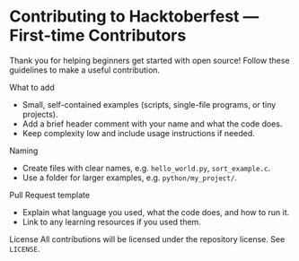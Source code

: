 # Contributing to Hacktoberfest — First-time Contributors

Thank you for helping beginners get started with open source! Follow these guidelines to make a useful contribution.

What to add
- Small, self-contained examples (scripts, single-file programs, or tiny projects).
- Add a brief header comment with your name and what the code does.
- Keep complexity low and include usage instructions if needed.

Naming
- Create files with clear names, e.g. `hello_world.py`, `sort_example.c`.
- Use a folder for larger examples, e.g. `python/my_project/`.

Pull Request template
- Explain what language you used, what the code does, and how to run it.
- Link to any learning resources if you used them.

License
All contributions will be licensed under the repository license. See `LICENSE`.

